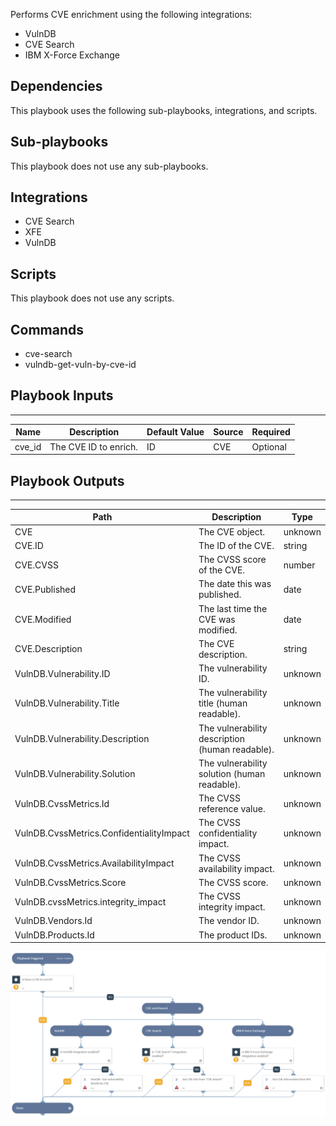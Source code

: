 Performs CVE enrichment using the following integrations:
- VulnDB
- CVE Search
- IBM X-Force Exchange

## Dependencies
This playbook uses the following sub-playbooks, integrations, and scripts.

## Sub-playbooks
This playbook does not use any sub-playbooks.

## Integrations
* CVE Search
* XFE
* VulnDB

## Scripts
This playbook does not use any scripts.

## Commands
* cve-search
* vulndb-get-vuln-by-cve-id

## Playbook Inputs
---

| **Name** | **Description** | **Default Value** | **Source** | **Required** |
| --- | --- | --- | --- | --- |
| cve_id | The CVE ID to enrich. | ID | CVE | Optional |

## Playbook Outputs
---

| **Path** | **Description** | **Type** |
| --- | --- | --- |
| CVE | The CVE object. | unknown |
| CVE.ID | The ID of the CVE. | string |
| CVE.CVSS | The CVSS score of the CVE. | number |
| CVE.Published | The date this was published. | date |
| CVE.Modified | The last time the CVE was modified. | date |
| CVE.Description | The CVE description. | string |
| VulnDB.Vulnerability.ID | The vulnerability ID. | unknown |
| VulnDB.Vulnerability.Title | The vulnerability title (human readable). | unknown |
| VulnDB.Vulnerability.Description | The vulnerability description (human readable). | unknown |
| VulnDB.Vulnerability.Solution | The vulnerability solution (human readable). | unknown |
| VulnDB.CvssMetrics.Id | The CVSS reference value. | unknown |
| VulnDB.CvssMetrics.ConfidentialityImpact | The CVSS confidentiality impact. | unknown |
| VulnDB.CvssMetrics.AvailabilityImpact | The CVSS availability impact. | unknown |
| VulnDB.CvssMetrics.Score | The CVSS score. | unknown |
| VulnDB.cvssMetrics.integrity_impact | The CVSS integrity impact. | unknown |
| VulnDB.Vendors.Id | The vendor ID. | unknown |
| VulnDB.Products.Id | The product IDs. | unknown |

![CVE_Enrichment_Generic_v2](https://raw.githubusercontent.com/demisto/content/1bdd5229392bd86f0cc58265a24df23ee3f7e662/docs/images/playbooks/CVE_Enrichment_Generic_v2.png)
